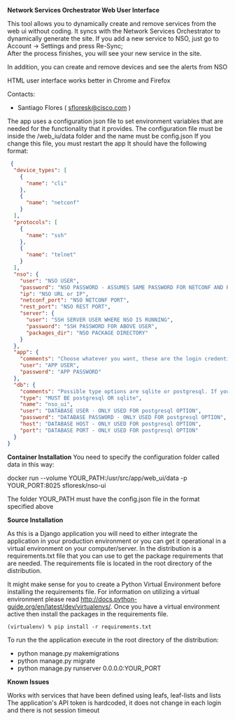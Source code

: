 **Network Services Orchestrator Web User Interface**

This tool allows you to dynamically create and remove services from the web ui without coding. It syncs with the Network Services Orchestrator to dynamically generate the site.
If you add a new service to NSO, just go to Account -> Settings and press Re-Sync;  
After the process finishes, you will see your new service in the site.  

In addition, you can create and remove devices and see the alerts from NSO  


HTML user interface works better in Chrome and Firefox

Contacts:

* Santiago Flores ( sfloresk@cisco.com )

The app uses a configuration json file to set environment variables that are needed for the functionality that it provides.
The configuration file must be inside the /web_iu/data folder and the name must be config.json
If you change this file, you must restart the app
 It should have the following format:
```json
 {
  "device_types": [  
    {  
      "name": "cli"  
    },  
    {  
      "name": "netconf"  
    }  
  ],  
  "protocols": [  
    {  
      "name": "ssh"  
    },  
    {  
      "name": "telnet"  
    }  
  ],  
  "nso": {
    "user": "NSO USER",
    "password": "NSO PASSWORD - ASSUMES SAME PASSWORD FOR NETCONF AND RESTCONF APIs",
    "ip": "NSO URL or IP",
    "netconf_port": "NSO NETCONF PORT",
    "rest_port": "NSO REST PORT",
    "server": {
      "user": "SSH SERVER USER WHERE NSO IS RUNNING",
      "password": "SSH PASSWORD FOR ABOVE USER",
      "packages_dir": "NSO PACKAGE DIRECTORY"
    }
  },
  "app": {
    "comments": "Choose whatever you want, these are the login credentials for the app",
    "user": "APP USER",
    "password": "APP PASSWORD"
  },
  "db": {
    "comments": "Possible type options are sqlite or postgresql. If you use sqlite, the only value used is 'name'. You don't need to change the database name",
    "type": "MUST BE postgresql OR sqlite",
    "name": "nso_ui",
    "user": "DATABASE USER - ONLY USED FOR postgresql OPTION",
    "password": "DATABASE PASSWORD - ONLY USED FOR postgresql OPTION",
    "host": "DATABASE HOST - ONLY USED FOR postgresql OPTION",
    "port": "DATABASE PORT - ONLY USED FOR postgresql OPTION"
  }
}
```

**Container Installation**
You need to specify the configuration folder called data in this way:

docker run  --volume YOUR_PATH:/usr/src/app/web_ui/data -p YOUR_PORT:8025 sfloresk/nso-ui

The folder YOUR_PATH must have the config.json file in the format specified above


**Source Installation**

As this is a Django application you will need to either integrate the application in your production environment or you can
get it operational in a virtual environment on your computer/server. In the distribution is a requirements.txt file that you can
use to get the package requirements that are needed. The requirements file is located in the root directory of the distribution.

It might make sense for you to create a Python Virtual Environment before installing the requirements file. For information on utilizing
a virtual environment please read http://docs.python-guide.org/en/latest/dev/virtualenvs/. Once you have a virtual environment active then
install the packages in the requirements file.

`(virtualenv) % pip install -r requirements.txt
`

To run the the application execute in the root directory of the distribution:
 - python manage.py makemigrations
 - python manage.py migrate
 - python manage.py runserver 0.0.0.0:YOUR_PORT

**Known Issues**

Works with services that have been defined using leafs, leaf-lists and lists
The application's API token is hardcoded, it does not change in each login and there is not session timeout